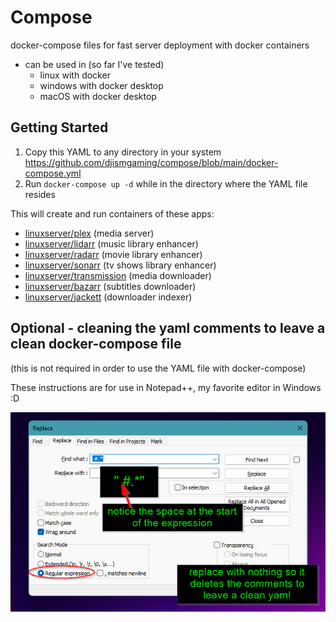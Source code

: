 
# Compose
docker-compose files for fast server deployment with docker containers
- can be used in (so far I've tested)
  - linux with docker
  - windows with docker desktop
  - macOS with docker desktop

## Getting Started
1. Copy this YAML to any directory in your system
https://github.com/djismgaming/compose/blob/main/docker-compose.yml
2. Run `docker-compose up -d` while in the directory where the YAML file resides

This will create and run containers of these apps:
- [linuxserver/plex](https://docs.linuxserver.io/images/docker-plex
) (media server)
- [linuxserver/lidarr](https://docs.linuxserver.io/images/docker-lidarr
) (music library enhancer)
- [linuxserver/radarr](https://docs.linuxserver.io/images/docker-radarr) (movie library enhancer)
- [linuxserver/sonarr](https://docs.linuxserver.io/images/docker-sonarr) (tv shows library enhancer)
- [linuxserver/transmission](https://docs.linuxserver.io/images/docker-transmission) (media downloader)
- [linuxserver/bazarr](https://docs.linuxserver.io/images/docker-bazarr) (subtitles downloader)
- [linuxserver/jackett](https://docs.linuxserver.io/images/docker-jackett) (downloader indexer)

## Optional - cleaning the yaml comments to leave a clean docker-compose file
(this is not required in order to use the YAML file with docker-compose)

These instructions are for use in Notepad++, my favorite editor in Windows :D

![cleaning the yaml file in notepad++](/assets/compose-clean-notepadd.png)